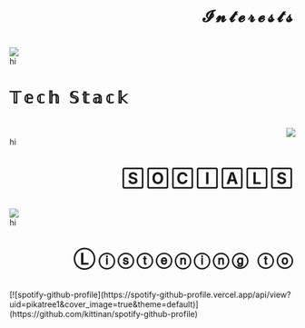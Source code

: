 <body>
<div>
  <h1 style="letter-spacing: 5px;" align="right"> 𝓘𝓷𝓽𝓮𝓻𝓮𝓼𝓽𝓼 </h1><br>
  <div align="left">
  <img src="https://64.media.tumblr.com/d8a0b9c5763822186d1850c84540e7ae/da6337b831aba94d-76/s540x810/617c5f67c6dd9f5bd60d16aad771a9c706706823.gifv"/>
  </div>
    hi
</div>
<div>
<h1 align="left" style="letter-spacing: 5px;"> 𝕋𝕖𝕔𝕙 𝕊𝕥𝕒𝕔𝕜 </h1><br>
  <div align="right">
  <img src="https://64.media.tumblr.com/d8a0b9c5763822186d1850c84540e7ae/da6337b831aba94d-76/s540x810/617c5f67c6dd9f5bd60d16aad771a9c706706823.gifv"/>
  </div>
    hi
</div>
<div>
<h1 align="right" style="letter-spacing: 5px;"> 🅂🄾🄲🄸🄰🄻🅂 </h1><br>
  <div align="left">
  <img src="https://64.media.tumblr.com/d8a0b9c5763822186d1850c84540e7ae/da6337b831aba94d-76/s540x810/617c5f67c6dd9f5bd60d16aad771a9c706706823.gifv"/>
  </div>
    hi
</div>
<div markdown="1">
  <h1 align="right" style="letter-spacing: 5px;"> Ⓛⓘⓢⓣⓔⓝⓘⓝⓖ ⓣⓞ </h1><br>
[![spotify-github-profile](https://spotify-github-profile.vercel.app/api/view?uid=pikatree1&cover_image=true&theme=default)](https://github.com/kittinan/spotify-github-profile)</div>
  
</body>
